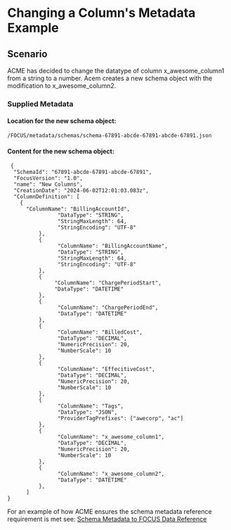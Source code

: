 # Changing a Column's Metadata Example

## Scenario

ACME has decided to change the datatype of column x_awesome_column1 from a string to a number. Acem creates a new schema object with the modification to x_awesome_column2. 

### Supplied Metadata

#### Location for the new schema object:

```
/FOCUS/metadata/schemas/schema-67891-abcde-67891-abcde-67891.json
```

#### Content for the new schema object:
```
 {
  "SchemaId": "67891-abcde-67891-abcde-67891",
  "FocusVersion": "1.0",
  "name": "New Columns",
  "CreationDate": "2024-06-02T12:01:03.083z",
  "ColumnDefinition": [
    {
      "ColumnName": "BillingAccountId",
                "DataType": "STRING",
                "StringMaxLength": 64,
                "StringEncoding": "UTF-8"
          },
          {
                "ColumnName": "BillingAccountName",
                "DataType": "STRING",
                "StringMaxLength": 64,
                "StringEncoding": "UTF-8"
          },
          {
               "ColumnName": "ChargePeriodStart",
               "DataType": "DATETIME"
          },
          {
                "ColumnName": "ChargePeriodEnd",
                "DataType": "DATETIME"
          },
          {
                "ColumnName": "BilledCost",
                "DataType": "DECIMAL",
                "NumericPrecision": 20,
                "NumberScale": 10
          },
          {
                "ColumnName": "EffecitiveCost",
                "DataType": "DECIMAL",
                "NumericPrecision": 20,
                "NumberScale": 10
          },
          {
                "ColumnName": "Tags",
                "DataType": "JSON",
                "ProviderTagPrefixes": ["awecorp", "ac"]
          },
          {
                "ColumnName": "x_awesome_column1",
                "DataType": "DECIMAL",
                "NumericPrecision": 20,
                "NumberScale": 10
          },
          {
                "ColumnName": "x_awesome_column2",
                "DataType": "DATETIME"
          },
      ]
}
```

For an example of how ACME ensures the schema metadata reference requirement is met see: [Schema Metadata to FOCUS Data Reference](../schema_metadata_reference_example.md)
